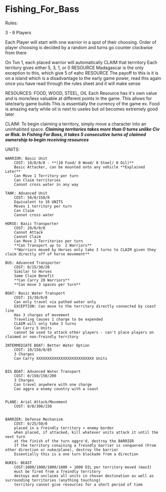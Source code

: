 # Fishing_For_Bass

Rules: 

3 - 6  Players

Each Player will start with one warrior in a spot of their choosing. 
Order of player choosing is decided by a random and turns go counter clockwise from there

On Tun 1, each placed warrior will automatically CLAIM that terrritory
Each territory gives either 5, 3, 1, or 0 RESOURCE
Madagascar is the only exception to this, which give 5 of eahc RESOURCE
The payoff to this is it is on a island which is a disadvantage to the early game power, read this again once you have read through the rules sheet and it will make sense

RESOURCES:  FOOD,  WOOD,  STEEL,  OIL
Each Resource has it's own value and is more/less valuable at different points in the game. This allows for late/early game builds
    This is essentially the currency of the game
    ex. Food is amazing early while oil is next to useles but oil becomes extremely good later

CLAIM: To begin claiming a territory, simply move a character into an uninhabited space.
    ***Claiming territories takes more than 0 turns unlike Civ or Risk. In Fishing For Bass, it takes *5* consecutive turns of claimed ownership to begin receiving resources***

UNITS:

    WARRIOR: Basic Unit
        COST: 10/0/0/0 - **(10 Food/ 0 Wood/ 0 Steel/ 0 Oil)**
        Basic Attacker, can be mounted onto any vehicle **Explained Later**
        Can Move 1 Territory per turn
        Can Claim territories
        Cannot cross water in any way

    TANK: Advanced Unit
        COST: 50/0/150/0
        Equivalent to 10 UNITS
        Moves 1 territory per turn
        Can Claim
        Cannot cross water

    HORSE: Basic Transporter
        COST: 20/0/0/0 
        Cannot Attack
        Cannot Claim
        Can Move 2 Territories per turn
        **Can Transport up to  2 Warriors**
        **Warriors moved by Horses only take 3 turns to CLAIM given they claim directly off of horse movement**

    BUS: Advanced Transporter
        COST: 0/15/30/20
        Similar to Horses
        Same Claim Benefit
        **Can Carry 20 Warriors**
        **Can move 3 spaces per turn**

    BOAT: Basic Water Transport
        COST: 15/30/0/0
        Can only travel via pathed water only
        EXCEPTION: Can move to the territory directly connected by coast line
        Has 3 charges of movement
        Traveling causes 1 charge to be expended
        CLAIM will only take 3 turns
        Can Carry 5 Units
        cannot be used to attack other players - can't place players on claimed or non-freindly territory

    INTERMEDIATE BOAT: Better Water Option
        COST: 10/150/0/85
        3 Charges
        Can Carry XXXXXXXXXXXXXXXXXXXXXXXXXX Units


    BIG BOAT: Advanced Water Transport
        COST: 0/150/150/200
        3 Charges
        Can travel anywhere with one charge
        Can aggro a enemy country with a coast


    PLANE: Arial Attack/Movement
        COST: 0/0/300/150


    BARRIER: Defense Mechanism
        COST: 0/25/50/0
        placed in a freindly territory + enemy border
        when placed, if attacked, kill whatever units attack it until the next turn
        at the finish of the turn aggro'd, destroy the BARRIER
        If the territory conaining a freindly barrier is conquered (From other direction or nuke/plane), destroy the barrier
        Essentially this is a one turn blockade from a direction

    NUKES: BEAST
        COST:1000/1000/1000/1000 + 1000 OIL per territory moved (max3)
        must be fired from a freindly territory
        destoys and unclaims all units in chosen destination as well as surrounding territories (anything touching)
        territory cannot give resources for a short period of time 